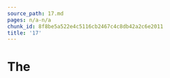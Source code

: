 ```yaml
---
source_path: 17.md
pages: n/a-n/a
chunk_id: 8f8be5a522e4c5116cb2467c4c8db42a2c6e2011
title: '17'
---
```

# The
